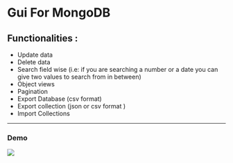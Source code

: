 # Gui For MongoDB

## <b>Functionalities : </b>

- Update data
- Delete data
- Search field wise (i.e: if you are searching a number or a date you can give two values to search from in between)
- Object views
- Pagination
- Export Database (csv format)
- Export collection (json or csv format )
- Import Collections

<hr />

### Demo 

<img src ="https://raw.githubusercontent.com/Deep1144/temp/master/mongogui.png?token=ALJDOBSADKBGV5CVNRVO3427AR5BW">


